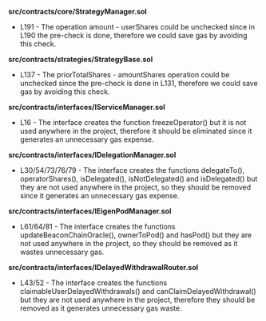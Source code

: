 **src/contracts/core/StrategyManager.sol**
- L191 - The operation amount - userShares could be unchecked since in L190 the pre-check is done, therefore we could save gas by avoiding this check.


**src/contracts/strategies/StrategyBase.sol**
- L137 - The priorTotalShares - amountShares operation could be unchecked since the pre-check is done in L131, therefore we could save gas by avoiding this check.


**src/contracts/interfaces/IServiceManager.sol**
- L16 - The interface creates the function freezeOperator() but it is not used anywhere in the project, therefore it should be eliminated since it generates an unnecessary gas expense.


**src/contracts/interfaces/IDelegationManager.sol**
- L30/54/73/76/79 - The interface creates the functions delegateTo(), operatorShares(), isDelegated(), isNotDelegated() and isDelegated() but they are not used anywhere in the project, so they should be removed since it generates an unnecessary gas expense.


**src/contracts/interfaces/IEigenPodManager.sol**
- L61/64/81 - The interface creates the functions updateBeaconChainOracle(), ownerToPod() and hasPod() but they are not used anywhere in the project, so they should be removed as it wastes unnecessary gas.


**src/contracts/interfaces/IDelayedWithdrawalRouter.sol**
- L43/52 - The interface creates the functions claimableUserDelayedWithdrawals() and canClaimDelayedWithdrawal() but they are not used anywhere in the project, therefore they should be removed as it generates unnecessary gas waste.
